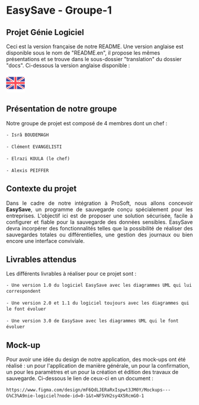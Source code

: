 # EasySave - Groupe-1

## Projet Génie Logiciel

Ceci est la version française de notre README. Une version anglaise est disponible sous le nom de "README.en", il propose les mêmes présentations et se trouve dans le sous-dossier "translation" du dossier "docs". Ci-dessous la version anglaise disponible :

[![alt text](../images/drapeau_en.png)](https://github.com/alexisP3011/EasySave-Group-1/blob/main/README.md)

## Présentation de notre groupe

Notre groupe de projet est composé de 4 membres dont un chef :

    - Isrâ BOUDEMAGH
    
    - Clément EVANGELISTI
    
    - Elrazi KOULA (le chef)
    
    - Alexis PEIFFER

## Contexte du projet

<div align="justify"> Dans le cadre de notre intégration à ProSoft, nous allons concevoir <strong>EasySave</strong>, un programme de sauvegarde conçu spécialement pour les entreprises. L'objectif ici est de proposer une solution sécurisée, facile à configurer et fiable pour la sauvegarde des données sensibles. EasySave devra incorpérer des fonctionnalités telles que la possibilité de réaliser des sauvegardes totales ou différentielles, une gestion des journaux ou bien encore une interface conviviale. </div>

## Livrables attendus

Les différents livrables à réaliser pour ce projet sont :

    - Une version 1.0 du logiciel EasySave avec les diagrammes UML qui lui correspondent

    - Une version 2.0 et 1.1 du logiciel toujours avec les diagrammes qui le font évoluer

    - Une version 3.0 de EasySave avec les diagrammes UML qui le font évoluer

## Mock-up

Pour avoir une idée du design de notre application, des mock-ups ont été réalisé : un pour l'application de manière générale, un pour la confirmation, un pour les paramètres et un pour la création et édition des travaux de sauvegarde. Ci-dessous le lien de ceux-ci en un document :

    https://www.figma.com/design/mF6QdLJERaRxIspwt3JM0Y/Mockups---G%C3%A9nie-logiciel?node-id=0-1&t=NF5VH2sy4X5RcmG0-1